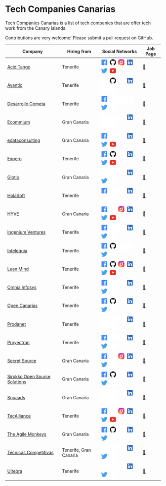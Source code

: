 # Tech Companies Canarias

Tech Companies Canarias is a list of tech companies that are offer tech work from the Canary Islands.

Contributions are very welcome! Please submit a pull request on GitHub.

| Company                                                       | Hiring from            | Social Networks                                                                                                                                                                                                                                                                                                                                                                                                                                                                                                                                                                                                                                                                                                                                                                                                                                                                                                                                                                     | Job Page                                                                        |
| ------------------------------------------------------------- | ---------------------- | ----------------------------------------------------------------------------------------------------------------------------------------------------------------------------------------------------------------------------------------------------------------------------------------------------------------------------------------------------------------------------------------------------------------------------------------------------------------------------------------------------------------------------------------------------------------------------------------------------------------------------------------------------------------------------------------------------------------------------------------------------------------------------------------------------------------------------------------------------------------------------------------------------------------------------------------------------------------------------------- | ------------------------------------------------------------------------------- |
| [Acid Tango](https://acidtango.com)                           | Tenerife               | [![Facebook](https://raw.githubusercontent.com/DanielRamosAcosta/tech-companies-canarias/main/icons/facebook.png)](https://www.facebook.com/Acid-Tango-101103077972357) [![Github](https://raw.githubusercontent.com/DanielRamosAcosta/tech-companies-canarias/main/icons/github.png)](https://github.com/acidtango) [![Instagram](https://raw.githubusercontent.com/DanielRamosAcosta/tech-companies-canarias/main/icons/instagram.png)](https://www.instagram.com/acidtango) [![Linkedin](https://raw.githubusercontent.com/DanielRamosAcosta/tech-companies-canarias/main/icons/linkedin.png)](https://www.linkedin.com/company/acid-tango) [![Twitter](https://raw.githubusercontent.com/DanielRamosAcosta/tech-companies-canarias/main/icons/twitter.png)](https://twitter.com/acidtango) [![YouTube](https://raw.githubusercontent.com/DanielRamosAcosta/tech-companies-canarias/main/icons/youtube.png)](https://www.youtube.com/channel/UCFqkwvYiCRR3dupcxvbNOGA)           | [💼](https://www.linkedin.com/company/avantic-estudio-de-ingenieros/jobs)       |
| [Avantic](http://www.avantic.net)                             | Tenerife               | ![Facebook](https://raw.githubusercontent.com/DanielRamosAcosta/tech-companies-canarias/main/icons/empty.png) [![Github](https://raw.githubusercontent.com/DanielRamosAcosta/tech-companies-canarias/main/icons/github.png)](https://github.com/avantic) ![Instagram](https://raw.githubusercontent.com/DanielRamosAcosta/tech-companies-canarias/main/icons/empty.png) [![Linkedin](https://raw.githubusercontent.com/DanielRamosAcosta/tech-companies-canarias/main/icons/linkedin.png)](https://www.linkedin.com/company/avantic-estudio-de-ingenieros) ![Twitter](https://raw.githubusercontent.com/DanielRamosAcosta/tech-companies-canarias/main/icons/empty.png) ![YouTube](https://raw.githubusercontent.com/DanielRamosAcosta/tech-companies-canarias/main/icons/empty.png)                                                                                                                                                                                                | [💼](https://www.linkedin.com/company/avantic-estudio-de-ingenieros/jobs)       |
| [Desarrollo Cometa](https://www.desarrollocometa.com)         | Tenerife               | [![Facebook](https://raw.githubusercontent.com/DanielRamosAcosta/tech-companies-canarias/main/icons/facebook.png)](https://www.facebook.com/desarrollocometa) ![Github](https://raw.githubusercontent.com/DanielRamosAcosta/tech-companies-canarias/main/icons/empty.png) ![Instagram](https://raw.githubusercontent.com/DanielRamosAcosta/tech-companies-canarias/main/icons/empty.png) ![Linkedin](https://raw.githubusercontent.com/DanielRamosAcosta/tech-companies-canarias/main/icons/empty.png) [![Twitter](https://raw.githubusercontent.com/DanielRamosAcosta/tech-companies-canarias/main/icons/twitter.png)](https://twitter.com/devCometa) ![YouTube](https://raw.githubusercontent.com/DanielRamosAcosta/tech-companies-canarias/main/icons/empty.png)                                                                                                                                                                                                                 | [💼](https://www.desarrollocometa.com)                                          |
| [Ecommium](https://ecommium.com)                              | Gran Canaria           | ![Facebook](https://raw.githubusercontent.com/DanielRamosAcosta/tech-companies-canarias/main/icons/empty.png) ![Github](https://raw.githubusercontent.com/DanielRamosAcosta/tech-companies-canarias/main/icons/empty.png) ![Instagram](https://raw.githubusercontent.com/DanielRamosAcosta/tech-companies-canarias/main/icons/empty.png) [![Linkedin](https://raw.githubusercontent.com/DanielRamosAcosta/tech-companies-canarias/main/icons/linkedin.png)](https://www.linkedin.com/company/ecommium-ecommerce) ![Twitter](https://raw.githubusercontent.com/DanielRamosAcosta/tech-companies-canarias/main/icons/empty.png) ![YouTube](https://raw.githubusercontent.com/DanielRamosAcosta/tech-companies-canarias/main/icons/empty.png)                                                                                                                                                                                                                                          | [💼](https://ecommium.com/unete-al-equipo)                                      |
| [edataconsulting](https://edataconsulting.es)                 | Gran Canaria           | [![Facebook](https://raw.githubusercontent.com/DanielRamosAcosta/tech-companies-canarias/main/icons/facebook.png)](https://www.facebook.com/edataconsulting) ![Github](https://raw.githubusercontent.com/DanielRamosAcosta/tech-companies-canarias/main/icons/empty.png) ![Instagram](https://raw.githubusercontent.com/DanielRamosAcosta/tech-companies-canarias/main/icons/empty.png) [![Linkedin](https://raw.githubusercontent.com/DanielRamosAcosta/tech-companies-canarias/main/icons/linkedin.png)](https://www.linkedin.com/company/edataconsulting/) [![Twitter](https://raw.githubusercontent.com/DanielRamosAcosta/tech-companies-canarias/main/icons/twitter.png)](https://twitter.com/edataconsulting) [![YouTube](https://raw.githubusercontent.com/DanielRamosAcosta/tech-companies-canarias/main/icons/youtube.png)](https://www.youtube.com/channel/UCEEixyMsLJPw7-v_gtkSDrw)                                                                                      | [💼](https://people.edataconsulting.es/)                                        |
| [Expero](https://www.experoinc.com)                           | Tenerife               | [![Facebook](https://raw.githubusercontent.com/DanielRamosAcosta/tech-companies-canarias/main/icons/facebook.png)](https://www.facebook.com/experoinc) [![Github](https://raw.githubusercontent.com/DanielRamosAcosta/tech-companies-canarias/main/icons/github.png)](https://github.com/experoinc) ![Instagram](https://raw.githubusercontent.com/DanielRamosAcosta/tech-companies-canarias/main/icons/empty.png) [![Linkedin](https://raw.githubusercontent.com/DanielRamosAcosta/tech-companies-canarias/main/icons/linkedin.png)](https://www.linkedin.com/company/experoinc) [![Twitter](https://raw.githubusercontent.com/DanielRamosAcosta/tech-companies-canarias/main/icons/twitter.png)](https://twitter.com/experoinc) [![YouTube](https://raw.githubusercontent.com/DanielRamosAcosta/tech-companies-canarias/main/icons/youtube.png)](https://www.youtube.com/channel/UCSpX7JV7sC-mH46oM09n_Nw)                                                                        | [💼](https://www.experoinc.com/about/careers)                                   |
| [Glotio](https://glotio.com)                                  | Gran Canaria           | ![Facebook](https://raw.githubusercontent.com/DanielRamosAcosta/tech-companies-canarias/main/icons/empty.png) ![Github](https://raw.githubusercontent.com/DanielRamosAcosta/tech-companies-canarias/main/icons/empty.png) ![Instagram](https://raw.githubusercontent.com/DanielRamosAcosta/tech-companies-canarias/main/icons/empty.png) [![Linkedin](https://raw.githubusercontent.com/DanielRamosAcosta/tech-companies-canarias/main/icons/linkedin.png)](https://www.linkedin.com/company/glotio) [![Twitter](https://raw.githubusercontent.com/DanielRamosAcosta/tech-companies-canarias/main/icons/twitter.png)](https://twitter.com/Glotio1) ![YouTube](https://raw.githubusercontent.com/DanielRamosAcosta/tech-companies-canarias/main/icons/empty.png)                                                                                                                                                                                                                     | [💼](https://www.linkedin.com/company/glotio/jobs)                              |
| [HolaSoft](https://www.holasoft.es)                           | Tenerife               | [![Facebook](https://raw.githubusercontent.com/DanielRamosAcosta/tech-companies-canarias/main/icons/facebook.png)](https://www.facebook.com/HolaSoft.tpv.erp) ![Github](https://raw.githubusercontent.com/DanielRamosAcosta/tech-companies-canarias/main/icons/empty.png) ![Instagram](https://raw.githubusercontent.com/DanielRamosAcosta/tech-companies-canarias/main/icons/empty.png) [![Linkedin](https://raw.githubusercontent.com/DanielRamosAcosta/tech-companies-canarias/main/icons/linkedin.png)](https://www.linkedin.com/company/holasoft) ![Twitter](https://raw.githubusercontent.com/DanielRamosAcosta/tech-companies-canarias/main/icons/empty.png) ![YouTube](https://raw.githubusercontent.com/DanielRamosAcosta/tech-companies-canarias/main/icons/empty.png)                                                                                                                                                                                                    | [💼](https://www.linkedin.com/company/holasoft/jobs)                            |
| [HYVE](https://www.hyve.net)                                  | Gran Canaria           | [![Facebook](https://raw.githubusercontent.com/DanielRamosAcosta/tech-companies-canarias/main/icons/facebook.png)](https://www.facebook.com/hyvetheinnovationcompany) ![Github](https://raw.githubusercontent.com/DanielRamosAcosta/tech-companies-canarias/main/icons/empty.png) [![Instagram](https://raw.githubusercontent.com/DanielRamosAcosta/tech-companies-canarias/main/icons/instagram.png)](https://www.instagram.com/hyve_innovation) [![Linkedin](https://raw.githubusercontent.com/DanielRamosAcosta/tech-companies-canarias/main/icons/linkedin.png)](https://www.linkedin.com/company/hyve-ag) [![Twitter](https://raw.githubusercontent.com/DanielRamosAcosta/tech-companies-canarias/main/icons/twitter.png)](https://twitter.com/hyve_innovation) [![YouTube](https://raw.githubusercontent.com/DanielRamosAcosta/tech-companies-canarias/main/icons/youtube.png)](https://www.youtube.com/channel/UCnazwh6SE2Rex_J2982kyTQ)                                     | [💼](https://www.hyve.net/en/careers)                                           |
| [Ingenium Ventures](https://www.ingeniumventures.com)         | Tenerife               | [![Facebook](https://raw.githubusercontent.com/DanielRamosAcosta/tech-companies-canarias/main/icons/facebook.png)](https://www.facebook.com/IngeniumVentures) ![Github](https://raw.githubusercontent.com/DanielRamosAcosta/tech-companies-canarias/main/icons/empty.png) ![Instagram](https://raw.githubusercontent.com/DanielRamosAcosta/tech-companies-canarias/main/icons/empty.png) [![Linkedin](https://raw.githubusercontent.com/DanielRamosAcosta/tech-companies-canarias/main/icons/linkedin.png)](https://www.linkedin.com/company/ingenium-ventures) [![Twitter](https://raw.githubusercontent.com/DanielRamosAcosta/tech-companies-canarias/main/icons/twitter.png)](https://twitter.com/ingeniumv) ![YouTube](https://raw.githubusercontent.com/DanielRamosAcosta/tech-companies-canarias/main/icons/empty.png)                                                                                                                                                        | [💼](https://www.ingeniumventures.com/talento)                                  |
| [Intelequia](https://intelequia.com)                          | Tenerife               | [![Facebook](https://raw.githubusercontent.com/DanielRamosAcosta/tech-companies-canarias/main/icons/facebook.png)](https://www.facebook.com/Intelequia) [![Github](https://raw.githubusercontent.com/DanielRamosAcosta/tech-companies-canarias/main/icons/github.png)](https://github.com/intelequia) ![Instagram](https://raw.githubusercontent.com/DanielRamosAcosta/tech-companies-canarias/main/icons/empty.png) ![Linkedin](https://raw.githubusercontent.com/DanielRamosAcosta/tech-companies-canarias/main/icons/empty.png) [![Twitter](https://raw.githubusercontent.com/DanielRamosAcosta/tech-companies-canarias/main/icons/twitter.png)](https://twitter.com/intelequia) ![YouTube](https://raw.githubusercontent.com/DanielRamosAcosta/tech-companies-canarias/main/icons/empty.png)                                                                                                                                                                                    | [💼](https://intelequia.com/social/empleos)                                     |
| [Lean Mind](https://leanmind.es)                              | Tenerife               | [![Facebook](https://raw.githubusercontent.com/DanielRamosAcosta/tech-companies-canarias/main/icons/facebook.png)](https://www.facebook.com/Lean-Mind-106484421092863) [![Github](https://raw.githubusercontent.com/DanielRamosAcosta/tech-companies-canarias/main/icons/github.png)](https://github.com/lean-mind) [![Instagram](https://raw.githubusercontent.com/DanielRamosAcosta/tech-companies-canarias/main/icons/instagram.png)](https://www.instagram.com/leanfulness_es) [![Linkedin](https://raw.githubusercontent.com/DanielRamosAcosta/tech-companies-canarias/main/icons/linkedin.png)](https://www.linkedin.com/company/leanfulness) [![Twitter](https://raw.githubusercontent.com/DanielRamosAcosta/tech-companies-canarias/main/icons/twitter.png)](https://twitter.com/leanfulness_es) [![YouTube](https://raw.githubusercontent.com/DanielRamosAcosta/tech-companies-canarias/main/icons/youtube.png)](https://www.youtube.com/channel/UCW16ot2jRfF3LgUSCEiGd8g) | [💼](https://leanmind.es/es/empleo)                                             |
| [Omnia Infosys](https://omniainfosys.com)                     | Tenerife               | [![Facebook](https://raw.githubusercontent.com/DanielRamosAcosta/tech-companies-canarias/main/icons/facebook.png)](https://www.facebook.com/Omnia-Infosys-126364607419620) ![Github](https://raw.githubusercontent.com/DanielRamosAcosta/tech-companies-canarias/main/icons/empty.png) ![Instagram](https://raw.githubusercontent.com/DanielRamosAcosta/tech-companies-canarias/main/icons/empty.png) [![Linkedin](https://raw.githubusercontent.com/DanielRamosAcosta/tech-companies-canarias/main/icons/linkedin.png)](https://www.linkedin.com/company/omnia-infosys-slu) [![Twitter](https://raw.githubusercontent.com/DanielRamosAcosta/tech-companies-canarias/main/icons/twitter.png)](https://twitter.com/OmniaInfosys) ![YouTube](https://raw.githubusercontent.com/DanielRamosAcosta/tech-companies-canarias/main/icons/empty.png)                                                                                                                                        | [💼](https://www.linkedin.com/company/omnia-infosys-slu/jobs/)                  |
| [Open Canarias](https://www.opencanarias.com)                 | Tenerife               | [![Facebook](https://raw.githubusercontent.com/DanielRamosAcosta/tech-companies-canarias/main/icons/facebook.png)](https://www.facebook.com/opencanarias) [![Github](https://raw.githubusercontent.com/DanielRamosAcosta/tech-companies-canarias/main/icons/github.png)](https://github.com/opencanarias) ![Instagram](https://raw.githubusercontent.com/DanielRamosAcosta/tech-companies-canarias/main/icons/empty.png) [![Linkedin](https://raw.githubusercontent.com/DanielRamosAcosta/tech-companies-canarias/main/icons/linkedin.png)](https://www.linkedin.com/company/open-canarias-sl) [![Twitter](https://raw.githubusercontent.com/DanielRamosAcosta/tech-companies-canarias/main/icons/twitter.png)](https://twitter.com/OpenCanarias) ![YouTube](https://raw.githubusercontent.com/DanielRamosAcosta/tech-companies-canarias/main/icons/empty.png)                                                                                                                      | [💼](https://www.linkedin.com/company/open-canarias-sl/jobs)                    |
| [Prodanet](https://www.prodanet.com)                          | Tenerife               | ![Facebook](https://raw.githubusercontent.com/DanielRamosAcosta/tech-companies-canarias/main/icons/empty.png) ![Github](https://raw.githubusercontent.com/DanielRamosAcosta/tech-companies-canarias/main/icons/empty.png) ![Instagram](https://raw.githubusercontent.com/DanielRamosAcosta/tech-companies-canarias/main/icons/empty.png) [![Linkedin](https://raw.githubusercontent.com/DanielRamosAcosta/tech-companies-canarias/main/icons/linkedin.png)](https://www.linkedin.com/company/prodanet) ![Twitter](https://raw.githubusercontent.com/DanielRamosAcosta/tech-companies-canarias/main/icons/empty.png) ![YouTube](https://raw.githubusercontent.com/DanielRamosAcosta/tech-companies-canarias/main/icons/empty.png)                                                                                                                                                                                                                                                    | [💼](https://www.linkedin.com/company/prodanet/jobs)                            |
| [Proyectran](https://www.proyectran.com)                      | Tenerife               | [![Facebook](https://raw.githubusercontent.com/DanielRamosAcosta/tech-companies-canarias/main/icons/facebook.png)](https://www.facebook.com/Proyectran) ![Github](https://raw.githubusercontent.com/DanielRamosAcosta/tech-companies-canarias/main/icons/empty.png) ![Instagram](https://raw.githubusercontent.com/DanielRamosAcosta/tech-companies-canarias/main/icons/empty.png) [![Linkedin](https://raw.githubusercontent.com/DanielRamosAcosta/tech-companies-canarias/main/icons/linkedin.png)](https://www.linkedin.com/company/proyectran) [![Twitter](https://raw.githubusercontent.com/DanielRamosAcosta/tech-companies-canarias/main/icons/twitter.png)](https://twitter.com/Proyectran) ![YouTube](https://raw.githubusercontent.com/DanielRamosAcosta/tech-companies-canarias/main/icons/empty.png)                                                                                                                                                                    | [💼](https://www.linkedin.com/company/proyectran/jobs)                          |
| [Secret Source](https://www.secret-source.eu)                 | Gran Canaria           | [![Facebook](https://raw.githubusercontent.com/DanielRamosAcosta/tech-companies-canarias/main/icons/facebook.png)](https://www.facebook.com/secretsource) ![Github](https://raw.githubusercontent.com/DanielRamosAcosta/tech-companies-canarias/main/icons/empty.png) [![Instagram](https://raw.githubusercontent.com/DanielRamosAcosta/tech-companies-canarias/main/icons/instagram.png)](https://www.instagram.com/secret_source.eu) [![Linkedin](https://raw.githubusercontent.com/DanielRamosAcosta/tech-companies-canarias/main/icons/linkedin.png)](https://www.linkedin.com/company/secret-source) [![Twitter](https://raw.githubusercontent.com/DanielRamosAcosta/tech-companies-canarias/main/icons/twitter.png)](https://twitter.com/SecretSourceEU) ![YouTube](https://raw.githubusercontent.com/DanielRamosAcosta/tech-companies-canarias/main/icons/empty.png)                                                                                                         | [💼](https://careers.secret-source.eu)                                          |
| [Sirokko Open Source Solutions](https://www.sirokko.es)       | Gran Canaria           | [![Facebook](https://raw.githubusercontent.com/DanielRamosAcosta/tech-companies-canarias/main/icons/facebook.png)](https://www.facebook.com/SirokkoOSS) [![Github](https://raw.githubusercontent.com/DanielRamosAcosta/tech-companies-canarias/main/icons/github.png)](https://github.com/sirokko) ![Instagram](https://raw.githubusercontent.com/DanielRamosAcosta/tech-companies-canarias/main/icons/empty.png) [![Linkedin](https://raw.githubusercontent.com/DanielRamosAcosta/tech-companies-canarias/main/icons/linkedin.png)](https://www.linkedin.com/company/sirokko-open-source-solutions-s-l-/) [![Twitter](https://raw.githubusercontent.com/DanielRamosAcosta/tech-companies-canarias/main/icons/twitter.png)](https://twitter.com/sirokkooss) ![YouTube](https://raw.githubusercontent.com/DanielRamosAcosta/tech-companies-canarias/main/icons/empty.png)                                                                                                            | [💼](https://www.linkedin.com/company/sirokko-open-source-solutions-s-l-/jobs/) |
| [Squaads](https://squaads.com)                                | Gran Canaria           | ![Facebook](https://raw.githubusercontent.com/DanielRamosAcosta/tech-companies-canarias/main/icons/empty.png) ![Github](https://raw.githubusercontent.com/DanielRamosAcosta/tech-companies-canarias/main/icons/empty.png) ![Instagram](https://raw.githubusercontent.com/DanielRamosAcosta/tech-companies-canarias/main/icons/empty.png) [![Linkedin](https://raw.githubusercontent.com/DanielRamosAcosta/tech-companies-canarias/main/icons/linkedin.png)](https://www.linkedin.com/company/squaads/) ![Twitter](https://raw.githubusercontent.com/DanielRamosAcosta/tech-companies-canarias/main/icons/empty.png) ![YouTube](https://raw.githubusercontent.com/DanielRamosAcosta/tech-companies-canarias/main/icons/empty.png)                                                                                                                                                                                                                                                    | [💼](https://www.linkedin.com/company/squaads/jobs/)                            |
| [TecAlliance](https://www.tecalliance.net)                    | Tenerife               | [![Facebook](https://raw.githubusercontent.com/DanielRamosAcosta/tech-companies-canarias/main/icons/facebook.png)](facebook.com/TecAlliance) ![Github](https://raw.githubusercontent.com/DanielRamosAcosta/tech-companies-canarias/main/icons/empty.png) [![Instagram](https://raw.githubusercontent.com/DanielRamosAcosta/tech-companies-canarias/main/icons/instagram.png)](https://www.instagram.com/tecalliance) [![Linkedin](https://raw.githubusercontent.com/DanielRamosAcosta/tech-companies-canarias/main/icons/linkedin.png)](https://www.linkedin.com/company/tecalliance) [![Twitter](https://raw.githubusercontent.com/DanielRamosAcosta/tech-companies-canarias/main/icons/twitter.png)](https://twitter.com/TecAlliance) [![YouTube](https://raw.githubusercontent.com/DanielRamosAcosta/tech-companies-canarias/main/icons/youtube.png)](https://www.youtube.com/channel/UC_b7gPw0OabQ3b2CDTtdFnw)                                                                  | [💼](https://www.tecalliance.net/en/career)                                     |
| [The Agile Monkeys](https://www.theagilemonkeys.com)          | Gran Canaria           | [![Facebook](https://raw.githubusercontent.com/DanielRamosAcosta/tech-companies-canarias/main/icons/facebook.png)](https://www.facebook.com/TheAgileMonkeys) [![Github](https://raw.githubusercontent.com/DanielRamosAcosta/tech-companies-canarias/main/icons/github.png)](https://github.com/theam) ![Instagram](https://raw.githubusercontent.com/DanielRamosAcosta/tech-companies-canarias/main/icons/empty.png) [![Linkedin](https://raw.githubusercontent.com/DanielRamosAcosta/tech-companies-canarias/main/icons/linkedin.png)](https://www.linkedin.com/company/theagilemonkeys) [![Twitter](https://raw.githubusercontent.com/DanielRamosAcosta/tech-companies-canarias/main/icons/twitter.png)](https://twitter.com/theagilemonkeys) ![YouTube](https://raw.githubusercontent.com/DanielRamosAcosta/tech-companies-canarias/main/icons/empty.png)                                                                                                                        | [💼](https://www.linkedin.com/company/theagilemonkeys/jobs)                     |
| [Técnicas Competitivas](https://www.tecnicascompetitivas.com) | Tenerife, Gran Canaria | ![Facebook](https://raw.githubusercontent.com/DanielRamosAcosta/tech-companies-canarias/main/icons/empty.png) ![Github](https://raw.githubusercontent.com/DanielRamosAcosta/tech-companies-canarias/main/icons/empty.png) ![Instagram](https://raw.githubusercontent.com/DanielRamosAcosta/tech-companies-canarias/main/icons/empty.png) [![Linkedin](https://raw.githubusercontent.com/DanielRamosAcosta/tech-companies-canarias/main/icons/linkedin.png)](https://www.linkedin.com/company/tecnicas-competitivas) [![Twitter](https://raw.githubusercontent.com/DanielRamosAcosta/tech-companies-canarias/main/icons/twitter.png)](https://twitter.com/TecnicasTCSA) ![YouTube](https://raw.githubusercontent.com/DanielRamosAcosta/tech-companies-canarias/main/icons/empty.png)                                                                                                                                                                                                 | [💼](https://www.linkedin.com/company/tecnicas-competitivas/jobs)               |
| [Ultebra](https://www.ultebra.eu)                             | Tenerife               | ![Facebook](https://raw.githubusercontent.com/DanielRamosAcosta/tech-companies-canarias/main/icons/empty.png) ![Github](https://raw.githubusercontent.com/DanielRamosAcosta/tech-companies-canarias/main/icons/empty.png) ![Instagram](https://raw.githubusercontent.com/DanielRamosAcosta/tech-companies-canarias/main/icons/empty.png) [![Linkedin](https://raw.githubusercontent.com/DanielRamosAcosta/tech-companies-canarias/main/icons/linkedin.png)](https://www.linkedin.com/company/ultebra-solutions-s-l) [![Twitter](https://raw.githubusercontent.com/DanielRamosAcosta/tech-companies-canarias/main/icons/twitter.png)](https://twitter.com/ultebra) ![YouTube](https://raw.githubusercontent.com/DanielRamosAcosta/tech-companies-canarias/main/icons/empty.png)                                                                                                                                                                                                      | [💼](https://www.ultebra.eu/#join)                                              |
